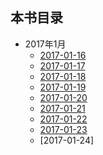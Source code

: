 ## 本书目录

- 2017年1月
    - [2017-01-16](2017-01-16.md)
    - [2017-01-17](2017-01-17.md)
    - [2017-01-18](2017-01-18.md)
    - [2017-01-19](2017-01-19.md)
    - [2017-01-20](2017-01-20.md)
    - [2017-01-21](2017-01-21.md)
    - [2017-01-22](2017-01-22.md)
    - [2017-01-23](2017-01-23.md)
    - [2017-01-24]